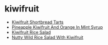 # kiwifruit

 * [Kiwifruit Shortbread Tarts](../../index/k/kiwifruit-shortbread-tarts-101086.json)
 * [Pineapple Kiwifruit And Orange In Mint Syrup](../../index/p/pineapple-kiwifruit-and-orange-in-mint-syrup-106182.json)
 * [Kiwifruit Rice Salad](../../index/k/kiwifruit-rice-salad.json)
 * [Nutty Wild Rice Salad With Kiwifruit](../../index/n/nutty-wild-rice-salad-with-kiwifruit.json)
